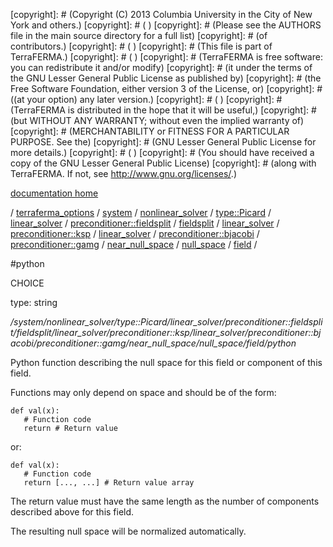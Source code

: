 [copyright]: # (Copyright (C) 2013 Columbia University in the City of New York and others.)
[copyright]: # ( )
[copyright]: # (Please see the AUTHORS file in the main source directory for a full list)
[copyright]: # (of contributors.)
[copyright]: # ( )
[copyright]: # (This file is part of TerraFERMA.)
[copyright]: # ( )
[copyright]: # (TerraFERMA is free software: you can redistribute it and/or modify)
[copyright]: # (it under the terms of the GNU Lesser General Public License as published by)
[copyright]: # (the Free Software Foundation, either version 3 of the License, or)
[copyright]: # ((at your option) any later version.)
[copyright]: # ( )
[copyright]: # (TerraFERMA is distributed in the hope that it will be useful,)
[copyright]: # (but WITHOUT ANY WARRANTY; without even the implied warranty of)
[copyright]: # (MERCHANTABILITY or FITNESS FOR A PARTICULAR PURPOSE. See the)
[copyright]: # (GNU Lesser General Public License for more details.)
[copyright]: # ( )
[copyright]: # (You should have received a copy of the GNU Lesser General Public License)
[copyright]: # (along with TerraFERMA. If not, see <http://www.gnu.org/licenses/>.)

[documentation home](Documentation)

/ [terraferma_options](../../../../../../../../../../../../../../../terraferma_options.md) / [system](../../../../../../../../../../../../../../system.md) / [nonlinear_solver](../../../../../../../../../../../../../nonlinear_solver.md) / [type::Picard](../../../../../../../../../../../../type__Picard.md) / [linear_solver](../../../../../../../../../../../linear_solver.md) / [preconditioner::fieldsplit](../../../../../../../../../../preconditioner__fieldsplit.md) / [fieldsplit](../../../../../../../../../fieldsplit.md) / [linear_solver](../../../../../../../../linear_solver.md) / [preconditioner::ksp](../../../../../../../preconditioner__ksp.md) / [linear_solver](../../../../../../linear_solver.md) / [preconditioner::bjacobi](../../../../../preconditioner__bjacobi.md) / [preconditioner::gamg](../../../../preconditioner__gamg.md) / [near_null_space](../../../near_null_space.md) / [null_space](../../null_space.md) / [field](../field.md) /

#python

CHOICE 

type: string

*/system/nonlinear_solver/type::Picard/linear_solver/preconditioner::fieldsplit/fieldsplit/linear_solver/preconditioner::ksp/linear_solver/preconditioner::bjacobi/preconditioner::gamg/near_null_space/null_space/field/python*

Python function describing the null space for this field or component of this field.

Functions may only depend on space and should be of the form:

    def val(x):
       # Function code
       return # Return value

or:

    def val(x):
       # Function code
       return [..., ...] # Return value array

The return value must have the same length as the number of components described above for this field.

The resulting null space will be normalized automatically.

[autogenerated]: # (This file was automatically generated from the schema file:/home/cwilson/repos/github/TerraFERMA/TerraFERMA/buckettools/schemas/solvers.rng.)

